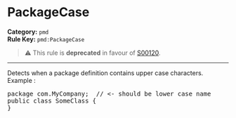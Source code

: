 # PackageCase
**Category:** `pmd`<br/>
**Rule Key:** `pmd:PackageCase`<br/>
> :warning: This rule is **deprecated** in favour of [S00120](https://rules.sonarsource.com/java/RSPEC-00120).

-----

Detects when a package definition contains upper case characters. Example :
<pre>
package com.MyCompany;  // <- should be lower case name
public class SomeClass {
}
</pre>
